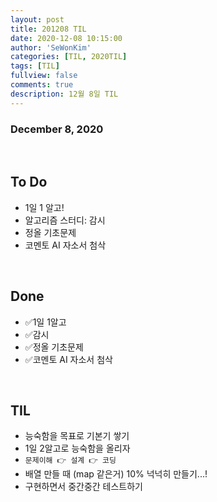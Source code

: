 ```yaml
---
layout: post
title: 201208 TIL
date: 2020-12-08 10:15:00
author: 'SeWonKim'
categories: [TIL, 2020TIL]
tags: [TIL]
fullview: false
comments: true
description: 12월 8일 TIL
---
```


### December 8, 2020

&nbsp;

## To Do

- 1일 1 알고!
- 알고리즘 스터디: 감시
- 정올 기초문제
- 코멘토 AI 자소서 첨삭

&nbsp;
&nbsp;

## Done

- ✅1일 1알고
- ✅감시
- ✅정올 기초문제
- ✅코멘토 AI 자소서 첨삭

&nbsp;
&nbsp;

## TIL

- 능숙함을 목표로 기본기 쌓기
- 1일 2알고로 능숙함을 올리자
- `문제이해 👉 설계 👉 코딩`
- 배열 만들 때 (map 같은거) 10% 넉넉히 만들기...!
- 구현하면서 중간중간 테스트하기

&nbsp;
&nbsp;
